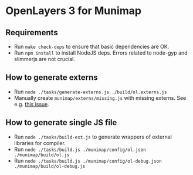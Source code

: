 # OpenLayers 3 for Munimap

## Requirements
* Run `make check-deps` to ensure that basic dependencies are OK.
* Run `npm install` to install NodeJS deps. Errors related to node-gyp and slimmerjs are not crucial.

## How to generate externs
* Run `node ./tasks/generate-externs.js ./build/ol.externs.js`
* Manually create `munimap/externs/missing.js` with missing externs. See e.g. [this issue](https://github.com/openlayers/ol3/pull/5010).


## How to generate single JS file
* Run `node ./tasks/build-ext.js` to generate wrappers of external libraries for compiler.
* Run `node ./tasks/build.js ./munimap/config/ol.json ./munimap/build/ol.js`
* Run `node ./tasks/build.js ./munimap/config/ol-debug.json ./munimap/build/ol-debug.js`

